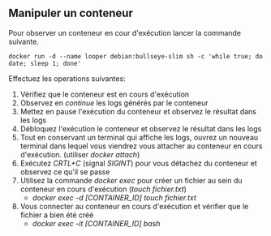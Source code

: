 ## Manipuler un conteneur

Pour observer un conteneur en cour d'exécution lancer la commande suivante.

```docker run -d --name looper debian:bullseye-slim sh -c 'while true; do date; sleep 1; done'```

Effectuez les operations suivantes:
1. Vérifiez que le conteneur est en cours d'exécution
2. Observez en *continue* les logs générés par le conteneur
3. Mettez en pause l'exécution du conteneur et observez le résultat dans les logs
4. Débloquez l'exécution le conteneur et observez le résultat dans les logs
5. Tout en conservant un terminal qui affiche les logs, ouvrez un nouveau terminal 
   dans lequel vous viendrez vous attacher au conteneur en cours d'exécution.
   (utiliser *docker attach*)
6. Exécutez *CRTL+C* (signal *SIGINT*) pour vous détachez du conteneur et observez 
   ce qu'il se passe
7. Utilisez la commande *docker exec* pour créer un fichier au sein du conteneur
   en cours d'exécution (*touch fichier.txt*)
   - *docker exec -d [CONTAINER_ID] touch fichier.txt*
8. Vous connecter au conteneur en cours d'exécution et vérifier que le fichier a 
   bien été créé
   - *docker exec -it [CONTAINER_ID] bash*